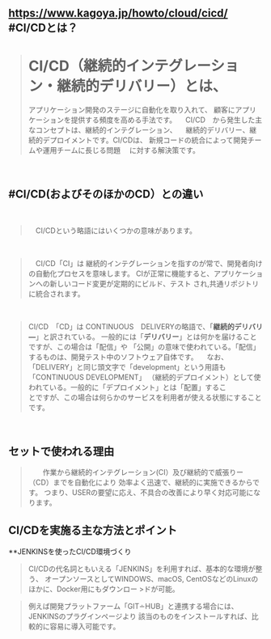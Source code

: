 <https://www.kagoya.jp/howto/cloud/cicd/>
 #CI/CDとは？
----------
>    # CI/CD（継続的インテグレーション・継続的デリバリー）とは、
> アプリケーション開発のステージに自動化を取り入れて、
> 顧客にアプリケーションを提供する頻度を高める手法です。
>　CI/CD　から発生した主なコンセプトは、継続的インテグレーション、
>　継続的デリバリー、継続的デプロイメントです。CI/CDは、
> 新規コードの統合によって開発チームや運用チームに長じる問題
>　に対する解決策です。
<br>

#CI/CD(およびそのほかのCD）との違い
---------------------------------
<br>

>　CI/CDという略語にはいくつかの意味があります。
<br>

>　CI/CD「CI」は
>継続的インテグレーションを指すのが常で、開発者向けの自動化プロセスを意味します。
>CIが正常に機能すると、アプリケーションへの新しいコード変更が定期的にビルド、テスト
>され,共通リポジトリに統合されます。

<br>

>   CI/CD　「CD」は
> CONTINUOUS　DELIVERYの略語で、「**継続的デリバリ―**」と訳されている。
> 一般的には「**デリバリー**」とは何かを届けることですが、この場合は「配信」や
>「公開」の意味で使われている。「配信」するものは、開発テスト中のソフトウェア自体です。
>　なお、「DELIVERY」と同じ頭文字で「development」という用語も「CONTINUOUS DEVELOPMENT」
>（継続的デプロイメント）として使われている。一般的に「デプロイメント」とは「配置」するこ　　　　　　　　　　　　
>　とですが、この場合は何らかのサービスを利用者が使える状態にすることです。

<br>

セットで使われる理由
-------------------
> 　　作業から継続的インテグレーション(CI）及び継続的で威張りー（CD）までを自動化により
> 効率よく迅速で、継続的に実施できるからです。
> つまり、USERの要望に応え、不具合の改善により早く対応可能になります。

CI/CDを実施る主な方法とポイント
----------------------------
**JENKINSを使ったCI/CD環境づくり

>CI/CDの代名詞ともいえる「JENKINS」を利用すれば、基本的な環境が整う、
>オープンソースとしてWINDOWS、macOS, CentOSなどのLinuxのほかに、Docker用にもダウンロー >ドが可能。

>例えば開発プラットファーム「GIT∸HUB」と連携する場合には、JENKINSのプラグインページより
>該当のものをインストールすれば、比較的に容易に導入可能です。
